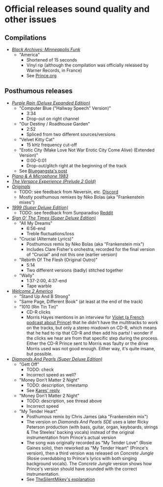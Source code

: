 # Official releases sound quality and other issues

## Compilations

* [*Black Archives: Minneapolis Funk*](https://princevault.com/index.php?title=Album:_Black_Archives:_Minneapolis_Funk)
  * "America"
    * Shortened of 15 seconds
    * Vinyl rip (although the compilation was officially released by Warner Records, in France)
    * See [Prince.org](https://prince.org/msg/7/471025)

## Posthumous releases

* [*Purple Rain (Deluxe Expanded Edition)*](https://princevault.com/index.php?title=Album:_Purple_Rain_Deluxe)
  * "Computer Blue ("Hallway Speech" Version)"
    * 3:34
    * Drop-out on right channel
  * "Our Destiny / Roadhouse Garden"
    * 2:52
    * Spliced from two different sources/versions
  * "Velvet Kitty Cat"
    * 15 kHz frequency cut-off
  * "Erotic City (Make Love Not War Erotic City Come Alive) (Extended Version)"
    * 0:00-0:01
    * Drop-out/glitch right at the beginning of the track
  * See [Bluegangsta's post](https://prince.org/msg/7/443883)
* [*Piano & A Microphone 1983*](https://princevault.com/index.php?title=Album:_Piano_%26_A_Microphone_1983)
* [*The Versace Experience (Prelude 2 Gold)*](https://princevault.com/index.php?title=Album:_The_Versace_Experience_(Prelude_2_Gold))
* [*Originals*](https://princevault.com/index.php?title=Album:_Originals)
  * TODO: see feedback from Neversin, etc. [Discord](https://discord.com/channels/1156274456168239135/1156274456889667667/1300849682700046449)
  * Mostly posthumous remixes by Niko Bolas (aka "Frankenstein mixes")
* [*1999 (Super Deluxe Edition)*](https://princevault.com/index.php?title=Album:_1999_Deluxe)
  * TODO: see feedback from Sunparadiso [Reddit](https://www.reddit.com/r/PRINCE/comments/1gp4677/why_does_the_estate_fire_all_the_people_who_are/)  
* [*Sign O’ The Times (Super Deluxe Edition)*](https://princevault.com/index.php?title=Album:_Sign_O%E2%80%99_The_Times_Deluxe)
  * "All My Dreams"
    * 6:56-end
    * Treble fluctuations/loss
  * "Crucial (Alternate Lyrics)"
    * Posthumous remix by Niko Bolas (aka "Frankenstein mix")
    * Includes Clare Fisher's orchestra, recorded for the final version of "Crucial" and not this one (earlier version)
  * "Rebirth Of The Flesh (Original Outro)"
    * 5:14
    * Two different versions (badly) stitched together
  * "Wally"
    * 1:37-2:00, 4:37-end
    * Tape warble
* [*Welcome 2 America*](https://princevault.com/index.php?title=Album:_Welcome_2_America)
  * "Stand Up And B Strong"
  * "Same Page, Different Book" (at least at the end of the track)
  * "1010 (Rin Tin Tin)"
    * CD-R clicks
    * Morris Hayes mentions in an interview for [Violet (a French podcast about Prince)](https://podcast.ausha.co/violet/welcome-2-america-le-monde-selon-prince) that he didn't have the multitracks to work on the tracks, but only a stereo mixdown on CD-R, which means that he had to rip that CD-R and then add his parts! I wonder if the clicks we hear are from that specific step during the process. Either the CD-R Prince sent to Morris was faulty or the drive Morris used was not good enough. Either way, it's quite insane, but possible.
* [*Diamonds And Pearls (Super Deluxe Edition)*](https://princevault.com/index.php?title=Album:_Diamonds_And_Pearls_SuperDeluxe)
  * "Gett Off"
    * TODO: check 
    * Incorrect speed as well?
  * "Money Don’t Matter 2 Night"
    * TODO: description, timestamp 
    * See [Kares' reply](https://prince.org/msg/7/470977?&pg=2)
  * "Money Don’t Matter 2 Night"
    * TODO: description, see thread above 
    * Incorrect speed
  * "My Tender Heart"
    * Posthumous remix by Chris James (aka "Frankenstein mix")
    * The version on *Diamonds And Pearls SDE* uses a later Ricky Peterson production (with bass, guitar, organ, keyboards, strings & The Steeles' backing vocals) instead of the original instrumentation from Prince's actual version
    * The song was originally recorded as "My Tender Love" (Rosie Gaines solo), then reworked as "My Tender Heart" (Prince's version), then a third version was released on *Concrete Jungle* (Rosie overdubbing to Prince's lyrics with both singing background vocals). The *Concrete Jungle* version shows how Prince's version should have sounded with the correct instrumentation.
    * See [TheSilentMikey's explanation](https://discord.com/channels/1156274456168239135/1156274456889667667/1381999944357122159)
